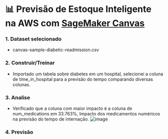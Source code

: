 # 📊 Previsão de Estoque Inteligente na AWS com [SageMaker Canvas](https://aws.amazon.com/pt/sagemaker/canvas/)

### 1. Dataset selecionado

- canvas-sample-diabetic-readmission.csv

### 2. Construir/Treinar

- Importado um tabela sobre diabetes em um hospital, selecionei a coluna de time_in_hospital para a previsão do tempo comparando diversas colunas.

### 3. Analise

- Verificado que a coluna com maior impacto é a coluna de num_medications em 33.763%, Impacto dos medicamentos numéricos na previsão do tempo de internação.
  ![image](https://github.com/user-attachments/assets/940ff89e-665f-4145-9f0d-fda49b5cf309)

### 4. Previsão


